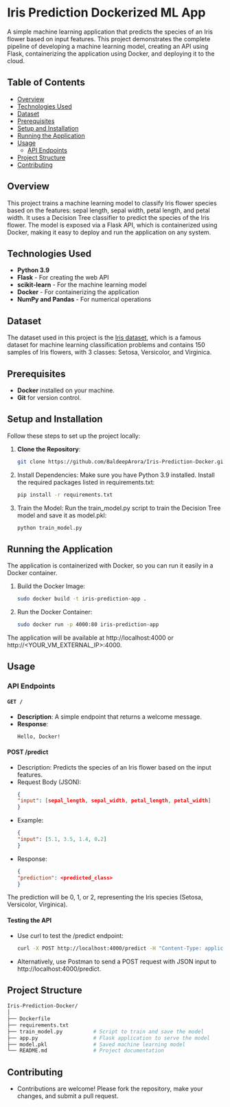 # Iris Prediction Dockerized ML App

A simple machine learning application that predicts the species of an Iris flower based on input features. This project demonstrates the complete pipeline of developing a machine learning model, creating an API using Flask, containerizing the application using Docker, and deploying it to the cloud.

## Table of Contents
- [Overview](#overview)
- [Technologies Used](#technologies-used)
- [Dataset](#dataset)
- [Prerequisites](#prerequisites)
- [Setup and Installation](#setup-and-installation)
- [Running the Application](#running-the-application)
- [Usage](#usage)
  - [API Endpoints](#api-endpoints)
- [Project Structure](#project-structure)
- [Contributing](#contributing)

## Overview
This project trains a machine learning model to classify Iris flower species based on the features: sepal length, sepal width, petal length, and petal width. It uses a Decision Tree classifier to predict the species of the Iris flower. The model is exposed via a Flask API, which is containerized using Docker, making it easy to deploy and run the application on any system.

## Technologies Used
- **Python 3.9**
- **Flask** - For creating the web API
- **scikit-learn** - For the machine learning model
- **Docker** - For containerizing the application
- **NumPy and Pandas** - For numerical operations

## Dataset
The dataset used in this project is the [Iris dataset](https://en.wikipedia.org/wiki/Iris_flower_data_set), which is a famous dataset for machine learning classification problems and contains 150 samples of Iris flowers, with 3 classes: Setosa, Versicolor, and Virginica.

## Prerequisites
- **Docker** installed on your machine.
- **Git** for version control.

## Setup and Installation
Follow these steps to set up the project locally:

1. **Clone the Repository**:
   ```bash
   git clone https://github.com/BaldeepArora/Iris-Prediction-Docker.git
2. Install Dependencies: Make sure you have Python 3.9 installed. Install the required packages listed in requirements.txt:
   ```bash
   pip install -r requirements.txt
3. Train the Model: Run the train_model.py script to train the Decision Tree model and save it as model.pkl:
   ```bash
   python train_model.py

## Running the Application 
The application is containerized with Docker, so you can run it easily in a Docker container.
1. Build the Docker Image:
   ```bash
   sudo docker build -t iris-prediction-app .
2. Run the Docker Container:
   ```bash
   sudo docker run -p 4000:80 iris-prediction-app
The application will be available at http://localhost:4000 or http://<YOUR_VM_EXTERNAL_IP>:4000.

## Usage

### API Endpoints

#### `GET /`
- **Description**: A simple endpoint that returns a welcome message.
- **Response**:
  ```html
  Hello, Docker!
#### POST /predict
- Description: Predicts the species of an Iris flower based on the input features.
- Request Body (JSON):
  ```json
  {
  "input": [sepal_length, sepal_width, petal_length, petal_width]
  }
- Example:
  ```json
  {
  "input": [5.1, 3.5, 1.4, 0.2]
  }
- Response:
  ```json
  {
  "prediction": <predicted_class>
  }
The prediction will be 0, 1, or 2, representing the Iris species (Setosa, Versicolor, Virginica).

#### Testing the API
- Use curl to test the /predict endpoint:
  ```bash
  curl -X POST http://localhost:4000/predict -H "Content-Type: application/json" -d '{"input": [5.1, 3.5, 1.4, 0.2]}'
- Alternatively, use Postman to send a POST request with JSON input to http://localhost:4000/predict.

## Project Structure
```bash
Iris-Prediction-Docker/
│
├── Dockerfile
├── requirements.txt
├── train_model.py          # Script to train and save the model
├── app.py                  # Flask application to serve the model
├── model.pkl               # Saved machine learning model
└── README.md               # Project documentation
```
## Contributing
- Contributions are welcome! Please fork the repository, make your changes, and submit a pull request.
